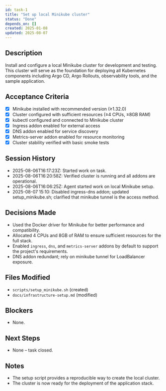 ```yaml
---
id: task-1
title: "Set up local Minikube cluster"
status: "Done"
depends_on: []
created: 2025-01-08
updated: 2025-08-07
---
```


## Description

Install and configure a local Minikube cluster for development and testing. This cluster will serve as the foundation for deploying all Kubernetes components including Argo CD, Argo Rollouts, observability tools, and the sample application.

## Acceptance Criteria

- [x] Minikube installed with recommended version (≥1.32.0)
- [x] Cluster configured with sufficient resources (≥4 CPUs, ≥8GB RAM)
- [x] kubectl configured and connected to Minikube cluster
- [x] Ingress addon enabled for external access
- [x] DNS addon enabled for service discovery
- [x] Metrics-server addon enabled for resource monitoring
- [x] Cluster stability verified with basic smoke tests

## Session History

- 2025-08-06T16:17:23Z: Started work on task.
- 2025-08-06T16:20:58Z: Verified cluster is running and all addons are operational.
- 2025-08-06T16:06:25Z: Agent started work on local Minikube setup.
- 2025-08-07 15:10: Disabled ingress-dns addon; updated setup_minikube.sh; clarified that minikube tunnel is the access method.

## Decisions Made

- Used the Docker driver for Minikube for better performance and compatibility.
- Allocated 4 CPUs and 8GB of RAM to ensure sufficient resources for the full stack.
- Enabled `ingress`, `dns`, and `metrics-server` addons by default to support the project's requirements.
- DNS addon redundant; rely on minikube tunnel for LoadBalancer exposure.

## Files Modified

- `scripts/setup_minikube.sh` (created)
- `docs/infrastructure-setup.md` (modified)

## Blockers

- None.

## Next Steps

- None – task closed.

## Notes

- The setup script provides a reproducible way to create the local cluster.
- The cluster is now ready for the deployment of the application stack.
